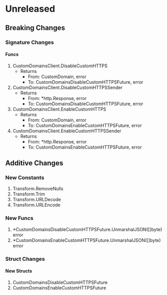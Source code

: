 # Unreleased

## Breaking Changes

### Signature Changes

#### Funcs

1. CustomDomainsClient.DisableCustomHTTPS
	- Returns
		- From: CustomDomain, error
		- To: CustomDomainsDisableCustomHTTPSFuture, error
1. CustomDomainsClient.DisableCustomHTTPSSender
	- Returns
		- From: *http.Response, error
		- To: CustomDomainsDisableCustomHTTPSFuture, error
1. CustomDomainsClient.EnableCustomHTTPS
	- Returns
		- From: CustomDomain, error
		- To: CustomDomainsEnableCustomHTTPSFuture, error
1. CustomDomainsClient.EnableCustomHTTPSSender
	- Returns
		- From: *http.Response, error
		- To: CustomDomainsEnableCustomHTTPSFuture, error

## Additive Changes

### New Constants

1. Transform.RemoveNulls
1. Transform.Trim
1. Transform.URLDecode
1. Transform.URLEncode

### New Funcs

1. *CustomDomainsDisableCustomHTTPSFuture.UnmarshalJSON([]byte) error
1. *CustomDomainsEnableCustomHTTPSFuture.UnmarshalJSON([]byte) error

### Struct Changes

#### New Structs

1. CustomDomainsDisableCustomHTTPSFuture
1. CustomDomainsEnableCustomHTTPSFuture
